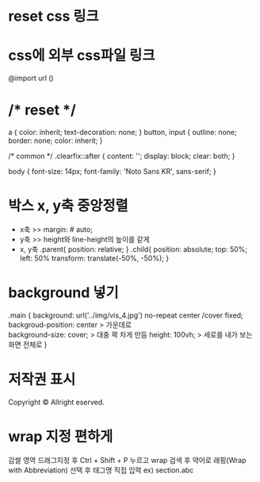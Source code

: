 # reset css 링크
<link rel="stylesheet" href="https://cdn.jsdelivr.net/npm/reset-css@5.0.1/reset.min.css">

# css에 외부 css파일 링크
@import url ()


# /* reset */
a {
    color: inherit;
    text-decoration: none;
}
button, input {
    outline: none;
    border: none;
    color: inherit;
}

/* common */
.clearfix::after {
    content: '';
    display: block;
    clear: both;
}

body {
    font-size: 14px;
    font-family: 'Noto Sans KR', sans-serif;
}


# 박스 x, y축 중앙정렬 
- x축  >> margin: # auto;
- y축  >> height와 line-height의 높이를 같게
- x, y축 
.parent{
    position: relative;
}
.child{
    position: absolute;
    top: 50%;
    left: 50%
    transform: translate(-50%, -50%);
}


# background 넣기
.main {
    background: url('../img/vis_4.jpg') no-repeat center /cover fixed;
       backgroud-position: center   > 가운데로   
       background-size: cover;      > 대충 꽉 차게 만듬
       height: 100vh;            > 세로를 내가 보는 화면 전체로
}

# 저작권 표시
Copyright &copy; Allright eserved.

# wrap 지정 편하게
감쌀 영역 드래그지정 후
Ctrl + Shift + P 누르고
wrap 검색 후 
약어로 래핑(Wrap with Abbreviation)
선택 후 태그명 직접 입력
ex) section.abc